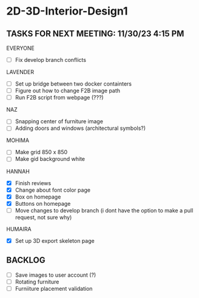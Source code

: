 # 2D-3D-Interior-Design1
TASKS FOR NEXT MEETING: 11/30/23 4:15 PM
-----
EVERYONE
- [ ] Fix develop branch conflicts
      
LAVENDER
- [ ] Set up bridge between two docker containters
- [ ] Figure out how to change F2B image path
- [ ] Run F2B script from webpage (???)

NAZ
- [ ] Snapping center of furniture image
- [ ] Adding doors and windows (architectural symbols?)
      
MOHIMA
- [ ] Make grid 850 x 850
- [ ] Make gid background white

HANNAH
- [X] Finish reviews
- [X] Change about font color page
- [X] Box on homepage
- [X] Buttons on homepage
- [ ] Move changes to develop branch (i dont have the option to make a pull request, not sure why)

HUMAIRA
- [X] Set up 3D export skeleton page

BACKLOG
----
- [ ] Save images to user account (?)
- [ ] Rotating furniture
- [ ] Furniiture placement validation
